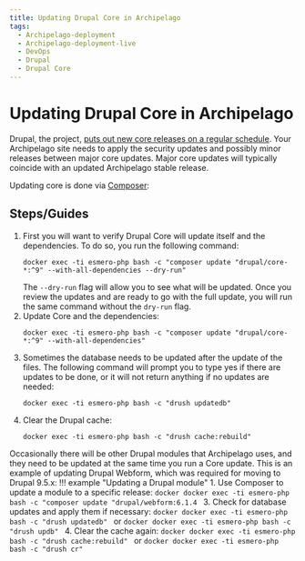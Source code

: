 ```yaml
---
title: Updating Drupal Core in Archipelago
tags:
  - Archipelago-deployment
  - Archipelago-deployment-live
  - DevOps
  - Drupal
  - Drupal Core
---
```


# Updating Drupal Core in Archipelago

Drupal, the project, [puts out new core releases on a regular schedule](https://www.drupal.org/about/core/policies/core-release-cycles/schedule). Your Archipelago site needs to apply the security updates and possibly minor releases between major core updates. Major core updates will typically coincide with an updated Archipelago stable release. 

Updating core is done via [Composer](https://www.drupal.org/docs/develop/using-composer/manage-dependencies):

## Steps/Guides

1. First you will want to verify Drupal Core will update itself and the dependencies. To do so, you run the following command:
    ```docker
    docker exec -ti esmero-php bash -c "composer update "drupal/core-*:^9" --with-all-dependencies --dry-run"
    ```
    The `--dry-run` flag will allow you to see what will be updated. Once you review the updates and are ready to go with the full update, you will run the same command without the `dry-run` flag.
2. Update Core and the dependencies:
    ```docker
    docker exec -ti esmero-php bash -c "composer update "drupal/core-*:^9" --with-all-dependencies"
    ```
4. Sometimes the database needs to be updated after the update of the files. The following command will prompt you to type yes if there are updates to be done, or it will not return anything if no updates are needed:
    ```docker
    docker exec -ti esmero-php bash -c "drush updatedb"
    ```
5. Clear the Drupal cache:
    ```docker
    docker exec -ti esmero-php bash -c "drush cache:rebuild"
    ```
Occasionally there will be other Drupal modules that Archipelago uses, and they need to be updated at the same time you run a Core update. This is an example of updating Drupal Webform, which was required for moving to Drupal 9.5.x:
!!! example "Updating a Drupal module"
    1. Use Composer to update a module to a specific release:
        ```docker
        docker exec -ti esmero-php bash -c "composer update "drupal/webform:6.1.4
        ```
    3. Check for database updates and apply them if necessary:
        ```docker
        docker exec -ti esmero-php bash -c "drush updatedb"
        ```
        or
        ```docker
        docker exec -ti esmero-php bash -c "drush updb"
        ```
    4. Clear the cache again:
        ```docker
        docker exec -ti esmero-php bash -c "drush cache:rebuild"
        ```
        or
        ```docker
        docker exec -ti esmero-php bash -c "drush cr"
        ```
